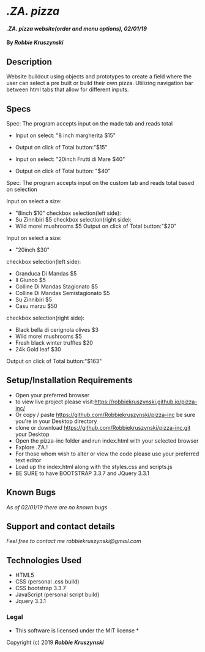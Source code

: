 # _.ZA. pizza_

#### _.ZA. pizza website(order and menu options), 02/01/19_

#### By _**Robbie Kruszynski**_

## Description

Website buildout using objects and prototypes to create a field where the user can select a pre built or
build their own pizza. Utilizing navigation bar between html tabs that allow for different inputs.  

## Specs

Spec: The program accepts input on the made tab and reads total

* Input on select: "8 inch margherita $15"
* Output on click of Total button:"$15"

* Input on select: "20inch Frutti di Mare $40"
* Output on click of Total button: "$40"

Spec: The program accepts input on the custom tab and reads total based on selection

Input on select a size:
* "8inch $10"
checkbox selection(left side):  
* Su Zinnibiri $5
checkbox selection(right side):
* Wild morel mushrooms $5
Output on click of Total button:"$20"

Input on select a size:
* "20inch $30"

checkbox selection(left side):
* Granduca Di Mandas $5
* Il Giunco $5
* Colline Di Mandas Stagionato $5
* Colline Di Mandas Semistagionato $5
* Su Zinnibiri $5
* Casu marzu $50

checkbox selection(right side):
* Black bella di cerignola olives $3
*  Wild morel mushrooms $5
*  Fresh black winter truffles $20
*  24k Gold leaf $30

Output on click of Total button:"$163"


## Setup/Installation Requirements

* Open your preferred browser
* to view live project please visit:https://robbiekruszynski.github.io/pizza-inc/
* Or copy / paste https://github.com/Robbiekruszynski/pizza-inc be sure you're in your Desktop directory
* clone or download https://github.com/Robbiekruszynski/pizza-inc.git your Desktop
* Open the pizza-inc folder and run index.html with your selected browser
* Explore .ZA.!
* For those whom wish to alter or view the code please use your preferred text editor
* Load up the index.html along with the styles.css and scripts.js
* BE SURE to have BOOTSTRAP 3.3.7 and JQuery 3.3.1

## Known Bugs

_As of 02/01/19 there are no known bugs_

## Support and contact details

_Feel free to contact me robbiekruszynski@gmail.com_

## Technologies Used
* HTML5
* CSS (personal .css build)
* CSS bootstrap 3.3.7
* JavaScript (personal script build)
* Jquery 3.3.1

### Legal

* This software is licensed under the MIT license *

Copyright (c) 2019 **_Robbie Kruszynski_**
